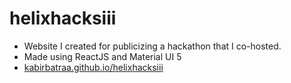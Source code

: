 # helixhacksiii

- Website I created for publicizing a hackathon that I co-hosted.  
- Made using ReactJS and Material UI 5  
- [kabirbatraa.github.io/helixhacksiii](https://kabirbatraa.github.io/helixhacksiii)
